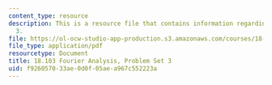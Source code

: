 ```yaml
---
content_type: resource
description: This is a resource file that contains information regarding problem set
  3.
file: https://ol-ocw-studio-app-production.s3.amazonaws.com/courses/18-103-fourier-analysis-fall-2013/f926057033ae0d0f05aea967c552223a_MIT18_103F13_pset3.pdf
file_type: application/pdf
resourcetype: Document
title: 18.103 Fourier Analysis, Problem Set 3
uid: f9260570-33ae-0d0f-05ae-a967c552223a
---
```


